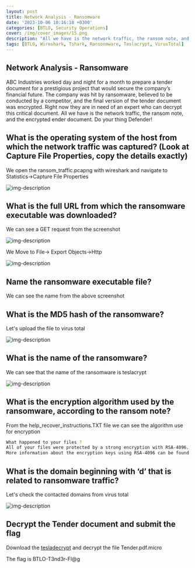 ```yaml
---
layout: post
title: Network Analysis - Ransomware
date: '2023-10-06 10:16:18 +0300'
categories: [BTLO, Security Operations]
cover: /img/cover_images/15.png
description: "All we have is the network traffic, the ransom note, and the encrypted ender document. Do your thing Defender!​"
tags: [BTLO, Wireshark, Tshark, Ransonmware, Teslacrypt, VirusTotal]
---
```


## Network Analysis - Ransomware
ABC Industries worked day and night for a month to prepare a tender document for a prestigious project that would secure the company’s financial future. The company was hit by ransomware, believed to be conducted by a competitor, and the final version of the tender document was encrypted. Right now they are in need of an expert who can decrypt this critical document. All we have is the network traffic, the ransom note, and the encrypted ender document. Do your thing Defender!​ 

## What is the operating system of the host from which the network traffic was captured? (Look at Capture File Properties, copy the details exactly) 

We open the ransom_traffic.pcapng with wireshark and navigate to Statistics->Capture File Properties

![img-description](/assets/img/network-analysis-ransomware/1.png)

## What is the full URL from which the ransomware executable was downloaded?
We can see a GET request from the screenshot

![img-description](/assets/img/network-analysis-ransomware/2.png)

We Move to File-> Export Objects->Http

![img-description](/assets/img/network-analysis-ransomware/3.png)

## Name the ransomware executable file?

We can see the name from the above screenshot

## What is the MD5 hash of the ransomware?

Let's upload the file to virus total

![img-description](/assets/img/network-analysis-ransomware/4.png)

## What is the name of the ransomware?

We can see that the name of the ransomware is teslacrypt

![img-description](/assets/img/network-analysis-ransomware/5.png)

## What is the encryption algorithm used by the ransomware, according to the ransom note?

From the help_recover_instructions.TXT file we can see the algorithm use for encryption
```bash
What happened to your files ?
All of your files were protected by a strong encryption with RSA-4096.
More information about the encryption keys using RSA-4096 can be found here: http://en.wikipedia.org/wiki/RSA_(cryptosystem)
```

## What is the domain beginning with ‘d’ that is related to ransomware traffic?

Let's check the contacted domains from virus total

![img-description](/assets/img/network-analysis-ransomware/6.png)

## Decrypt the Tender document and submit the flag

Download the [tesladecrypt](https://github.com/Cisco-Talos/TeslaDecrypt.git) and decrypt the file Tender.pdf.micro

The flag is BTLO-T3nd3r-Fl@g